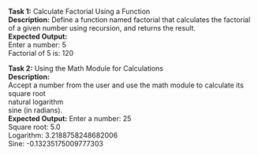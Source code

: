 **Task 1:** Calculate Factorial Using a Function  
**Description:**
Define a function named factorial that calculates the factorial of a given number using recursion, and returns the result.  
**Expected Output:**  
Enter a number: 5  
Factorial of 5 is:  120  

**Task 2:** Using the Math Module for Calculations  
**Description:**  
Accept a number from the user and use the math module to calculate its  
square root  
natural logarithm  
sine (in radians).  
**Expected Output:**
Enter a number: 25  
Square root:  5.0  
Logarithm:  3.2188758248682006  
Sine:  -0.13235175009777303  
